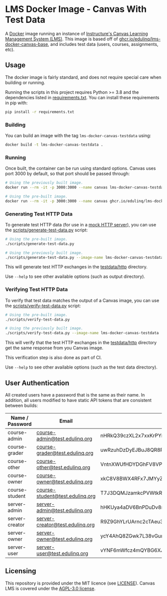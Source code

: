 # LMS Docker Image - Canvas With Test Data

A [Docker](https://en.wikipedia.org/wiki/Docker_(software)) image running an instance of
[Instructure's Canvas Learning Management System (LMS)](https://en.wikipedia.org/wiki/Instructure).
This image is based off of [ghcr.io/edulinq/lms-docker-canvas-base](https://github.com/edulinq/lms-docker-canvas-base),
and includes test data (users, courses, assignments, etc).

## Usage

The docker image is fairly standard, and does not require special care when building or running.

Running the scripts in this project requires Python >= 3.8 and the dependencies listed in [requirements.txt](requirements.txt).
You can install these requirements in pip with:
```sh
pip install -r requirements.txt
```

### Building

You can build an image with the tag `lms-docker-canvas-testdata` using:
```sh
docker build -t lms-docker-canvas-testdata .
```

### Running

Once built, the container can be run using standard options.
Canvas uses port 3000 by default, so that port should be passed through:
```sh
# Using the previously built image.
docker run --rm -it -p 3000:3000 --name canvas lms-docker-canvas-testdata

# Using the pre-built image.
docker run --rm -it -p 3000:3000 --name canvas ghcr.io/edulinq/lms-docker-canvas-testdata
```

### Generating Test HTTP Data

To generate test HTTP data (for use in a [mock HTTP server](https://github.com/edulinq/python-utils/blob/main/edq/testing/httpserver.py)),
you can use the [scripts/generate-test-data.py](scripts/generate-test-data.py) script:
```sh
# Using the pre-built image.
./scripts/generate-test-data.py

# Using the previously built image.
./scripts/generate-test-data.py --image-name lms-docker-canvas-testdata
```

This will generate test HTTP exchanges in the [testdata/http](testdata/http) directory.

Use `--help` to see other available options (such as output directory).

### Verifying Test HTTP Data

To verify that test data matches the output of a Canvas image,
you can use the [scripts/verify-test-data.py](scripts/verify-test-data.py) script:
```sh
# Using the pre-built image.
./scripts/verify-test-data.py

# Using the previously built image.
./scripts/verify-test-data.py --image-name lms-docker-canvas-testdata
```

This will verify that the test HTTP exchanges in the [testdata/http](testdata/http) directory
get the same response from you Canvas image.

This verification step is also done as part of CI.

Use `--help` to see other available options (such as the test data directory).

## User Authentication

All created users have a password that is the same as their name.
In addition, all users modified to have static API tokens that are consistent between builds:

| Name / Password | Email                           | API Token                                                        |
|-----------------|---------------------------------|------------------------------------------------------------------|
| course-admin    | course-admin@test.edulinq.org   | nHRkQ39czXL2x7xxKrPYmvtYTyWJCCHCVRMZTfTfZtJZZWXHnkN9UhnCy37XuYeK |
| course-grader   | course-grader@test.edulinq.org  | uwRzuhDzDyEJBuJ8QR8PRTLAZHRU7ErY6aTtACNtB7tHZNVzLLw2AGZTGLQya9YX |
| course-other    | course-other@test.edulinq.org   | VntnXWUfHDYDGhFV8VPmUrMEVuwJ3JeJ898FFDf7DHkGJ7vmrEW3eJx9cuHukh94 |
| course-owner    | course-owner@test.edulinq.org   | xkC8V8BWX4RFx7JMYyZuyDvtDAKRxuGHRxTR268eHzXCPYU46vw89DrBADat4n6U |
| course-student  | course-student@test.edulinq.org | T7J3DQMJzamkcPVWtkRh6zczx7CHEBy3JGJkvEeavcQyVKDGL9MAkveyJyDuAUEL |
| server-admin    | server-admin@test.edulinq.org   | hHKUya4aDV6BnPDuDv8rL7TBFmxmGuBzTMFRrmFfDNaZM4Wy7WQKfufNt9kW9m3W |
| server-creator  | server-creator@test.edulinq.org | R9Z9GhYLrUArnc2cTAeu3Q7fkBhw7CZtuKB8A9eTVhvHWFKWrDVD769GnNzraAGJ |
| server-owner    | server-owner@test.edulinq.org   | ycY4AhQ8ZGwk7L38vGur9HtG2WXevMcRh62eXU8KAfGRuXaXhXZE2wCthWVzRZn2 |
| server-user     | server-user@test.edulinq.org    | vYNF6mWfcz4mQYBG6XJXeJh8x4WNNeQHkEkVDWAQxc8JBC9GJFwCffP9fznK4QMK |


## Licensing

This repository is provided under the MIT licence (see [LICENSE](./LICENSE)).
Canvas LMS is covered under the [AGPL-3.0 license](https://github.com/instructure/canvas-lms/blob/master/LICENSE).
